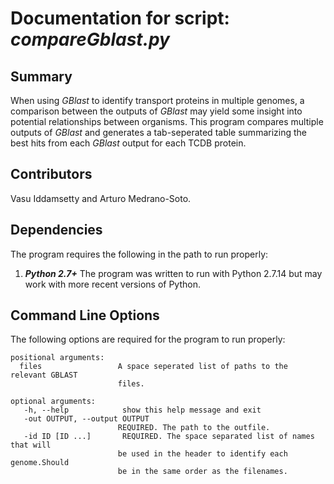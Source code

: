 # Documentation for script: _compareGblast.py_

## Summary
When using _GBlast_ to identify transport proteins in multiple genomes, a comparison
between the outputs of _GBlast_ may yield some insight into potential relationships between organisms.
This program compares multiple outputs of _GBlast_ and generates a tab-seperated table
summarizing the best hits from each _GBlast_ output for each TCDB protein.


## Contributors
Vasu Iddamsetty and Arturo Medrano-Soto.

## Dependencies
The program requires the following in the path to run properly:

1. **_Python 2.7+_**
The program was written to run with Python 2.7.14 but may work with more
recent versions of Python.


## Command Line Options
The following options are required for the program to run properly:

    positional arguments:
      files                 A space seperated list of paths to the relevant GBLAST
                            files.

    optional arguments:
       -h, --help            show this help message and exit
       -out OUTPUT, --output OUTPUT
                            REQUIRED. The path to the outfile.
       -id ID [ID ...]       REQUIRED. The space separated list of names that will
                            be used in the header to identify each genome.Should
                            be in the same order as the filenames.  
